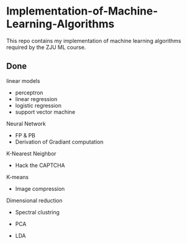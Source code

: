 # Implementation-of-Machine-Learning-Algorithms

This repo contains my implementation of machine learning algorithms required by the ZJU ML course.

## Done

linear models

- perceptron
- linear regression
- logistic regression
- support vector machine



Neural Network

- FP & PB
- Derivation of Gradiant computation



K-Nearest Neighbor

- Hack the CAPTCHA



K-means

- Image compression



Dimensional reduction

- Spectral clustring

- PCA

- LDA
